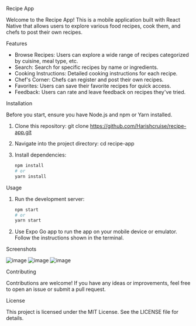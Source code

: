 Recipe App

Welcome to the Recipe App! This is a mobile application built with React Native that allows users to explore various food recipes, cook them, and chefs to post their own recipes.

Features
- Browse Recipes: Users can explore a wide range of recipes categorized by cuisine, meal type, etc.
- Search: Search for specific recipes by name or ingredients.
- Cooking Instructions: Detailed cooking instructions for each recipe.
- Chef's Corner: Chefs can register and post their own recipes.
- Favorites: Users can save their favorite recipes for quick access.
- Feedback: Users can rate and leave feedback on recipes they've tried.

Installation

Before you start, ensure you have Node.js and npm or Yarn installed.

1. Clone this repository:
git clone https://github.com/Harishcruise/recipe-app.git

2. Navigate into the project directory:
cd recipe-app

3. Install dependencies:
    ```bash
    npm install
    # or
    yarn install

Usage

1. Run the development server:
    ```bash
    npm start
    # or
    yarn start

2. Use Expo Go app to run the app on your mobile device or emulator. Follow the instructions shown in the terminal.

Screenshots

![image](https://github.com/Harishcruise/receipe-app/assets/53746760/5b09e285-d3bc-495c-9442-2ad564b159dc)
![image](https://github.com/Harishcruise/receipe-app/assets/53746760/5793f212-f934-4b19-96d2-10a5dfe37824)
![image](https://github.com/Harishcruise/receipe-app/assets/53746760/8fbc2ed4-66ac-48ac-916d-ff6c8f102711)



Contributing

Contributions are welcome! If you have any ideas or improvements, feel free to open an issue or submit a pull request.

License

This project is licensed under the MIT License. See the LICENSE file for details.
